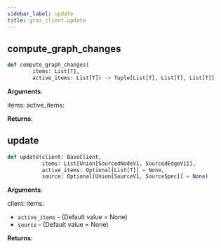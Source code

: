 ```yaml
---
sidebar_label: update
title: grai_client.update
---
```


## compute\_graph\_changes

```python
def compute_graph_changes(
        items: List[T],
        active_items: List[T]) -> Tuple[List[T], List[T], List[T]]
```

**Arguments**:

  items:
  active_items:


**Returns**:



## update

```python
def update(client: BaseClient,
           items: List[Union[SourcedNodeV1, SourcedEdgeV1]],
           active_items: Optional[List[T]] = None,
           source: Optional[Union[SourceV1, SourceSpec]] = None)
```

**Arguments**:

  client:
  items:
- `active_items` - (Default value = None)
- `source` - (Default value = None)


**Returns**:
